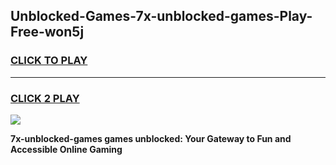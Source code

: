 
## Unblocked-Games-7x-unblocked-games-Play-Free-won5j
<h3>
<a href="https://premium76.site?title=7x-unblocked-games&ref=15A">CLICK TO PLAY</a></h3>
<hr>

<h3>
<a href="https://premium76.site?title=7x-unblocked-games&ref=15A">CLICK 2 PLAY</a>
  
</h3>

<a href="https://premium76.site?title=7x-unblocked-games&ref=15A"><img src="https://clearcache.store/games.png"></a>


**7x-unblocked-games games unblocked: Your Gateway to Fun and Accessible Online Gaming**
